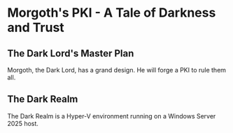# Morgoth's PKI - A Tale of Darkness and Trust

## The Dark Lord's Master Plan

Morgoth, the Dark Lord, has a grand design. He will forge a PKI to rule them all.

## The Dark Realm

The Dark Realm is a Hyper-V environment running on a Windows Server 2025 host.

